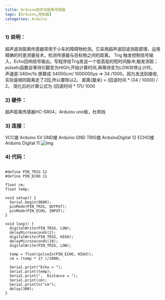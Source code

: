 ```yaml
---
title: Arduino超声测距离传感器
tags: [Arduino,控制器]
categories: Arduino
---
```


### 1)       说明：

超声波测距离传感器常用于小车的障碍物检测。它采用超声波回波测距原理，运用精确的时差测量技术，检测传感器与目标物之间的距离。
Trig 触发控制信号输入，Echo回响信号输出。写程序给Trig发送一个低高低的短时间脉冲,触发测距；pulseIn函数会等待引脚变为HIGH,开始计算时间,再等待变为LOW并停止计时。
声速是:340m/1s 换算成 34000cm/ 1000000μs => 34 /1000。因为发送到接收,实际是相同距离走了2回,所以要除以2。
距离(厘米)  =  (回波时间 * (34 / 1000)) / 2， 简化后的计算公式为 (回波时间 * 17)/ 1000

### 2)       硬件：

超声距离传感器HC-SR04，Arduino uno板，杜邦线

### 3)       连接：

VCC接 Arduino 5V
GND接 Arduino GND
TRIG接 ArduinoDigital 12
ECHO接 Arduino Digital 11
![img](http://img.blog.csdn.net/20170220132302703?watermark/2/text/aHR0cDovL2Jsb2cuY3Nkbi5uZXQveGlleWFuMDgxMQ==/font/5a6L5L2T/fontsize/400/fill/I0JBQkFCMA==/dissolve/70/gravity/Center)

### 4)       代码：

```

#define PIN_TRIG 12
#define PIN_ECHO 11
  
float cm;
float temp;
  
void setup() {  
  Serial.begin(9600);  
  pinMode(PIN_TRIG, OUTPUT);  
  pinMode(PIN_ECHO, INPUT);  
}  
  
void loop() {
  digitalWrite(PIN_TRIG, LOW);
  delayMicroseconds(2);
  digitalWrite(PIN_TRIG, HIGH);
  delayMicroseconds(10);
  digitalWrite(PIN_TRIG, LOW);
    
  temp = float(pulseIn(PIN_ECHO, HIGH));
  cm = (temp * 17 )/1000;
  
  Serial.print("Echo = ");  
  Serial.print(temp);
  Serial.print(",  Distance = ");  
  Serial.print(cm);
  Serial.println("cm");  
  delay(300);  
} 


```

